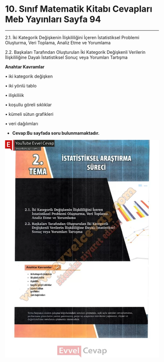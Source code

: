 # 10. Sınıf Matematik Kitabı Cevapları Meb Yayınları Sayfa 94

---

2.1. İki Kategorik Değişkenin İlişkililiğini İçeren İstatistiksel Problemi Oluşturma, Veri Toplama, Analiz Etme ve Yorumlama

 2.2. Başkaları Tarafından Oluşturulan İki Kategorik Değişkenli Verilerin İlişkililiğine Dayalı İstatistiksel Sonuç veya Yorumları Tartışma

**Anahtar Kavramlar**

• iki kategorik değişken

 • iki yönlü tablo

 • ilişkiliiik

 • koşullu göreli sıklıklar

 • kümeli sütun grafikleri

 • veri dağılımları

-   **Cevap**:**Bu sayfada soru bulunmamaktadır.**

![Image 1](./image_1.webp)
